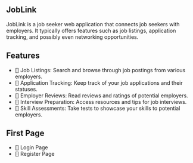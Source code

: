 JobLink
-------
JobLink is a job seeker web application that connects job seekers with employers. It typically offers features such as job listings, application tracking, and possibly even networking opportunities.

Features
--------
- [] Job Listings: Search and browse through job postings from various employers.
- [] Application Tracking: Keep track of your job applications and their statuses.
- [] Employer Reviews: Read reviews and ratings of potential employers.
- [] Interview Preparation: Access resources and tips for job interviews.
- [] Skill Assessments: Take tests to showcase your skills to potential employers.

First Page
----------
- [] Login Page
- [] Register Page
